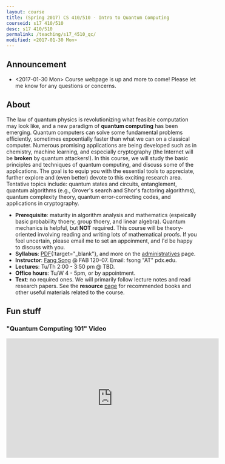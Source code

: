 ```yaml
---
layout: course
title: (Spring 2017) CS 410/510 - Intro to Quantum Computing
courseid: s17 410/510
desc: s17 410/510
permalink: /teaching/s17_4510_qc/
modified: <2017-01-30 Mon>
---
```


## Announcement
*  <2017-01-30 Mon> Course webpage is up and more to come! Please let
   me know for any questions or concerns. 

## About

The law of quantum physics is revolutionizing what feasible
computation may look like, and a new paradigm of **quantum computing**
has been emerging. Quantum computers can solve some fundamental
problems efficiently, sometimes expoentially faster than what we can
on a classical computer. Numerous promising applications are being
developed such as in chemistry, machine learning, and especially
cryptography (the Internet will be **broken** by quantum
attackers!). In this course, we will study the basic principles and
techniques of quantum computing, and discuss some of the
applications. The goal is to equip you with the essential tools to
appreciate, further explore and (even better) devote to this exciting
research area. Tentative topics include: quantum states and circuits,
entanglement, quantum algorithms (e.g., Grover's search and Shor's
factoring algorithms), quantum complexity theory, quantum
error-correcting codes, and applications in cryptography.

*  **Prerequisite**: maturity in algorithm analysis and mathematics
   (espeically basic probability thoery, group thoery, and linear
   algebra). Quantum mechanics is helpful, but **NOT** required. This
   course will be theory-oriented involving reading and writing lots
   of mathematical proofs. If you feel uncertain, please email me to
   set an appoinment, and I'd be happy to discuss with you.
*  **Syllabus**: [PDF]({{base}}/teaching/s17_4510_qc/syllabus.pdf){:target="_blank"}, and more on the [administratives]({{base}}/teaching/s17_4510_qc/admin/) page.
*  **Instructor**: [Fang Song]({{base}}/) @ FAB 120-07. Email: fsong "AT" pdx.edu.
*  **Lectures**: Tu/Th 2:00 - 3:50 pm @ TBD.
*  **Office hours**: Tu/W 4 - 5pm, or by appointment. 
*  **Text**: no required ones. We will primarily follow lecture notes
and read research papers. See the
**resource** [page]({{base}}/teaching/s17_4510_qc/resource/) for
recommended books and other useful materials related to the course.

## Fun stuff 

###  "Quantum Computing 101" Video
<iframe width="560" height="315" src="https://www.youtube.com/embed/7__vKLECrnk" frameborder="0" allowfullscreen></iframe>

<!--
## Schedule (subject to change)
\[KL\]: Katz-Lindell [Introduction to Modern
Cryptography](http://www.cs.umd.edu/~jkatz/imc.html){:target="_blank"} 

\[BS\]: Boneh-Shoup [A Graduate Course on Applied Cryptography](https://crypto.stanford.edu/~dabo/cryptobook/){:target="_blank"}.
-->
<!--
| Date  | Topic | Homework and Reading |
| :---------: |:----------:|:-----:|
| Tue Jan. 10  | | **Reading**: [KL] Chapter 1, Sect. 2.1, Appendix A. <br>[**Homework 1** [PDF]({{base}}/teaching/w17_4585_icrypto/w17_cs4585_hw1.pdf){:target="_blank"}] out (due Tuesday, Jan. 24)<br> <i style="color:red;">HW1 updated due to cancellation on Jan. 12</i> |
{:.mbtablestylef}
-->


